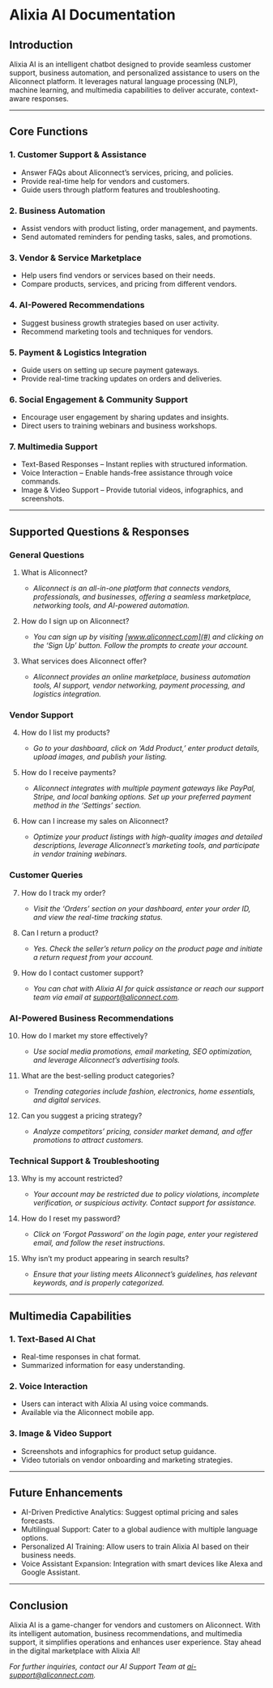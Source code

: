 # Alixia AI Documentation

## Introduction
Alixia AI is an intelligent chatbot designed to provide seamless customer support, business automation, and personalized assistance to users on the Aliconnect platform. It leverages natural language processing (NLP), machine learning, and multimedia capabilities to deliver accurate, context-aware responses.

---

## Core Functions
### 1. Customer Support & Assistance
* Answer FAQs about Aliconnect’s services, pricing, and policies.
* Provide real-time help for vendors and customers.
* Guide users through platform features and troubleshooting.

### 2. Business Automation
* Assist vendors with product listing, order management, and payments.
* Send automated reminders for pending tasks, sales, and promotions.

### 3. Vendor & Service Marketplace
* Help users find vendors or services based on their needs.
* Compare products, services, and pricing from different vendors.

### 4. AI-Powered Recommendations
* Suggest business growth strategies based on user activity.
* Recommend marketing tools and techniques for vendors.

### 5. Payment & Logistics Integration
* Guide users on setting up secure payment gateways.
* Provide real-time tracking updates on orders and deliveries.

### 6. Social Engagement & Community Support
* Encourage user engagement by sharing updates and insights.
* Direct users to training webinars and business workshops.

### 7. Multimedia Support
* Text-Based Responses – Instant replies with structured information.
* Voice Interaction – Enable hands-free assistance through voice commands.
* Image & Video Support – Provide tutorial videos, infographics, and screenshots.

---

## Supported Questions & Responses

### General Questions
1. What is Aliconnect?
   - *Aliconnect is an all-in-one platform that connects vendors, professionals, and businesses, offering a seamless marketplace, networking tools, and AI-powered automation.*

2. How do I sign up on Aliconnect?
   - *You can sign up by visiting [www.aliconnect.com](#) and clicking on the ‘Sign Up’ button. Follow the prompts to create your account.*

3. What services does Aliconnect offer?
   - *Aliconnect provides an online marketplace, business automation tools, AI support, vendor networking, payment processing, and logistics integration.*

### Vendor Support
4. How do I list my products?
   - *Go to your dashboard, click on ‘Add Product,’ enter product details, upload images, and publish your listing.*

5. How do I receive payments?
   - *Aliconnect integrates with multiple payment gateways like PayPal, Stripe, and local banking options. Set up your preferred payment method in the ‘Settings’ section.*

6. How can I increase my sales on Aliconnect?
   - *Optimize your product listings with high-quality images and detailed descriptions, leverage Aliconnect’s marketing tools, and participate in vendor training webinars.*

### Customer Queries
7. How do I track my order?
   - *Visit the ‘Orders’ section on your dashboard, enter your order ID, and view the real-time tracking status.*

8. Can I return a product?
   - *Yes. Check the seller’s return policy on the product page and initiate a return request from your account.*

9. How do I contact customer support?
   - *You can chat with Alixia AI for quick assistance or reach our support team via email at support@aliconnect.com.*

### AI-Powered Business Recommendations
10. How do I market my store effectively?
    - *Use social media promotions, email marketing, SEO optimization, and leverage Aliconnect’s advertising tools.*

11. What are the best-selling product categories?
    - *Trending categories include fashion, electronics, home essentials, and digital services.*

12. Can you suggest a pricing strategy?
    - *Analyze competitors’ pricing, consider market demand, and offer promotions to attract customers.*

### Technical Support & Troubleshooting
13. Why is my account restricted?
    - *Your account may be restricted due to policy violations, incomplete verification, or suspicious activity. Contact support for assistance.*
14. How do I reset my password?
    - *Click on ‘Forgot Password’ on the login page, enter your registered email, and follow the reset instructions.*

15. Why isn’t my product appearing in search results?
    - *Ensure that your listing meets Aliconnect’s guidelines, has relevant keywords, and is properly categorized.*

---

## Multimedia Capabilities

### 1. Text-Based AI Chat
* Real-time responses in chat format.
* Summarized information for easy understanding.

### 2. Voice Interaction
* Users can interact with Alixia AI using voice commands.
* Available via the Aliconnect mobile app.

### 3. Image & Video Support
* Screenshots and infographics for product setup guidance.
* Video tutorials on vendor onboarding and marketing strategies.

---

## Future Enhancements
* AI-Driven Predictive Analytics: Suggest optimal pricing and sales forecasts.
* Multilingual Support: Cater to a global audience with multiple language options.
* Personalized AI Training: Allow users to train Alixia AI based on their business needs.
* Voice Assistant Expansion: Integration with smart devices like Alexa and Google Assistant.

---

## Conclusion
Alixia AI is a game-changer for vendors and customers on Aliconnect. With its intelligent automation, business recommendations, and multimedia support, it simplifies operations and enhances user experience. Stay ahead in the digital marketplace with Alixia AI!

*For further inquiries, contact our AI Support Team at ai-support@aliconnect.com.*
